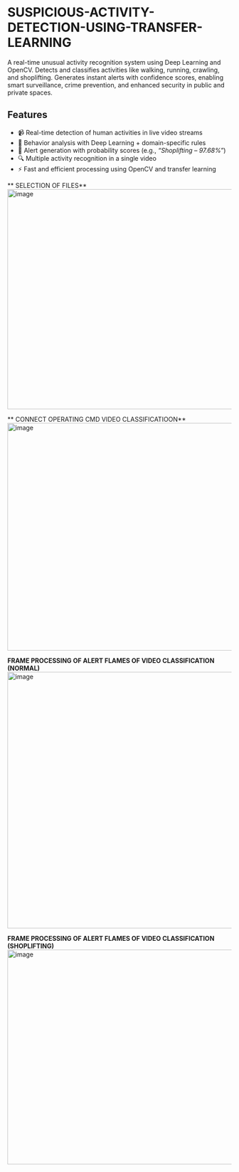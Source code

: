 # SUSPICIOUS-ACTIVITY-DETECTION-USING-TRANSFER-LEARNING
A real-time unusual activity recognition system using Deep Learning and OpenCV. Detects and classifies activities like walking, running, crawling, and shoplifting. Generates instant alerts with confidence scores, enabling smart surveillance, crime prevention, and enhanced security in public and private spaces.

##  Features
* 📹 Real-time detection of human activities in live video streams
* 🧠 Behavior analysis with Deep Learning + domain-specific rules
* 🚨 Alert generation with probability scores (e.g., *“Shoplifting – 97.68%”*)
* 🔍 Multiple activity recognition in a single video
* ⚡ Fast and efficient processing using OpenCV and transfer learning

** SELECTION OF FILES**
<img width="850" height="495" alt="image" src="https://github.com/user-attachments/assets/c267adca-3d12-4833-b2b0-a7dd2d62c892" />

** CONNECT OPERATING CMD  VIDEO CLASSIFICATIOON**
<img width="873" height="512" alt="image" src="https://github.com/user-attachments/assets/c1242f7f-babb-4674-a974-5cf2a4fc1cfb" />

 **FRAME PROCESSING OF ALERT FLAMES OF VIDEO CLASSIFICATION (NORMAL)**
<img width="842" height="577" alt="image" src="https://github.com/user-attachments/assets/f356f1d2-7750-401e-8736-add6704b1a67" />

**FRAME PROCESSING OF ALERT FLAMES OF VIDEO CLASSIFICATION (SHOPLIFTING)**
<img width="818" height="483" alt="image" src="https://github.com/user-attachments/assets/2b5e1db7-09b2-477d-bea3-18c4c2db90ff" />
 


